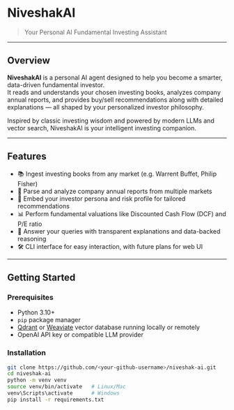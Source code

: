 # NiveshakAI

> Your Personal AI Fundamental Investing Assistant

---

## Overview

**NiveshakAI** is a personal AI agent designed to help you become a smarter, data-driven fundamental investor.  
It reads and understands your chosen investing books, analyzes company annual reports, and provides buy/sell recommendations along with detailed explanations — all shaped by your personalized investor philosophy.

Inspired by classic investing wisdom and powered by modern LLMs and vector search, NiveshakAI is your intelligent investing companion.

---

## Features

- 📚 Ingest investing books from any market (e.g. Warrent Buffet, Philip Fisher)
- 📄 Parse and analyze company annual reports from multiple markets
- 🧠 Embed your investor persona and risk profile for tailored recommendations
- 📊 Perform fundamental valuations like Discounted Cash Flow (DCF) and P/E ratio
- 🤖 Answer your queries with transparent explanations and data-backed reasoning
- 🛠️ CLI interface for easy interaction, with future plans for web UI

---

## Getting Started

### Prerequisites

- Python 3.10+
- `pip` package manager
- [Qdrant](https://qdrant.tech/) or [Weaviate](https://weaviate.io/) vector database running locally or remotely
- OpenAI API key or compatible LLM provider

### Installation

```bash
git clone https://github.com/<your-github-username>/niveshak-ai.git
cd niveshak-ai
python -m venv venv
source venv/bin/activate   # Linux/Mac
venv\Scripts\activate      # Windows
pip install -r requirements.txt
```

